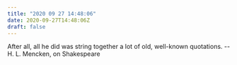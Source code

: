 ```yaml
---
title: "2020 09 27 14:48:06"
date: 2020-09-27T14:48:06Z
draft: false
---
```

After all, all he did was string together a lot of old, well-known quotations.
		-- H. L. Mencken, on Shakespeare
